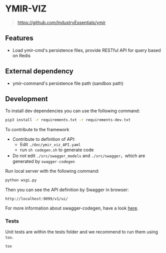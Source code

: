 # YMIR-VIZ

> https://github.com/IndustryEssentials/ymir

## Features

- Load ymir-cmd's persistence files, provide RESTful API for query based on Redis

## External dependency

- ymir-command's persistence file path (sandbox path)

## Development

To install dev dependencies you can use the following command:

```bash
pip3 install -r requirements.txt -r requirements-dev.txt 
```

To contribute to the framework

- Contribute to definition of API:
  - Edit `./doc/ymir_viz_API.yaml`
  - run `sh codegen.sh` to generate code
- Do not edit `./src/swagger_models` and `./src/swagger`，which are generated by `swagger-codegen`

Run local server with the following command:

```bash
python wsgi.py
```

Then you can see the API definition by Swagger in browser:

```
http://localhost:9099/v1/ui/
```

For more information about swagger-codegen, have a look [here](https://github.com/swagger-api/swagger-codegen).

### Tests

Unit tests are within the tests folder and we recommend to run them using `tox`.

```bash
tox
```
